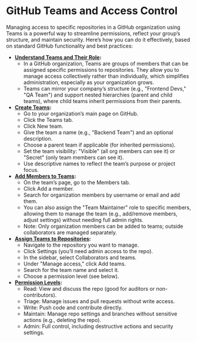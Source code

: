# GitHub Teams and Access Control

Managing access to specific repositories in a GitHub organization using Teams is a powerful way to
streamline permissions, reflect your group’s structure, and maintain security. Here’s how you can
do it effectively, based on standard GitHub functionality and best practices:

- **[Understand Teams and Their Role](https://docs.github.com/en/organizations/organizing-members-into-teams/about-teams):**
    - In a GitHub organization, Teams are groups of members that can be assigned specific permissions to
     repositories. They allow you to manage access collectively rather than individually, which simplifies
     administration, especially as your organization grows.
    - Teams can mirror your company’s structure (e.g., "Frontend Devs," "QA Team") and support nested
    hierarchies (parent and child teams), where child teams inherit permissions from their parents.
- **[Create Teams](https://docs.github.com/en/organizations/organizing-members-into-teams/creating-a-team):**
    - Go to your organization’s main page on GitHub.
    - Click the Teams tab.
    - Click New team.
    - Give the team a name (e.g., "Backend Team") and an optional description.
    - Choose a parent team if applicable (for inherited permissions).
    - Set the team visibility: "Visible" (all org members can see it) or "Secret" (only team members can see it).
    - Use descriptive names to reflect the team’s purpose or project focus.
- **[Add Members to Teams](https://docs.github.com/en/organizations/organizing-members-into-teams/adding-organization-members-to-a-team):**
    - On the team’s page, go to the Members tab.
    - Click Add a member.
    - Search for organization members by username or email and add them.
    - You can also assign the "Team Maintainer" role to specific members, allowing them to manage the team (e.g., add/remove members, adjust settings) without needing full admin rights.
    - Note: Only organization members can be added to teams; outside collaborators are managed separately.
- **[Assign Teams to Repositories](https://docs.github.com/en/repositories/managing-your-repositorys-settings-and-features/managing-repository-settings/managing-teams-and-people-with-access-to-your-repository):**
    - Navigate to the repository you want to manage.
    - Click Settings (you’ll need admin access to the repo).
    - In the sidebar, select Collaborators and teams.
    - Under "Manage access," click Add teams.
    - Search for the team name and select it.
    - Choose a permission level (see below).
- **[Permission Levels](https://docs.github.com/en/organizations/managing-peoples-access-to-your-organization-with-roles/roles-in-an-organization):**
    - Read: View and discuss the repo (good for auditors or non-contributors).
    - Triage: Manage issues and pull requests without write access.
    - Write: Push code and contribute directly.
    - Maintain: Manage repo settings and branches without sensitive actions (e.g., deleting the repo).
    - Admin: Full control, including destructive actions and security settings.
